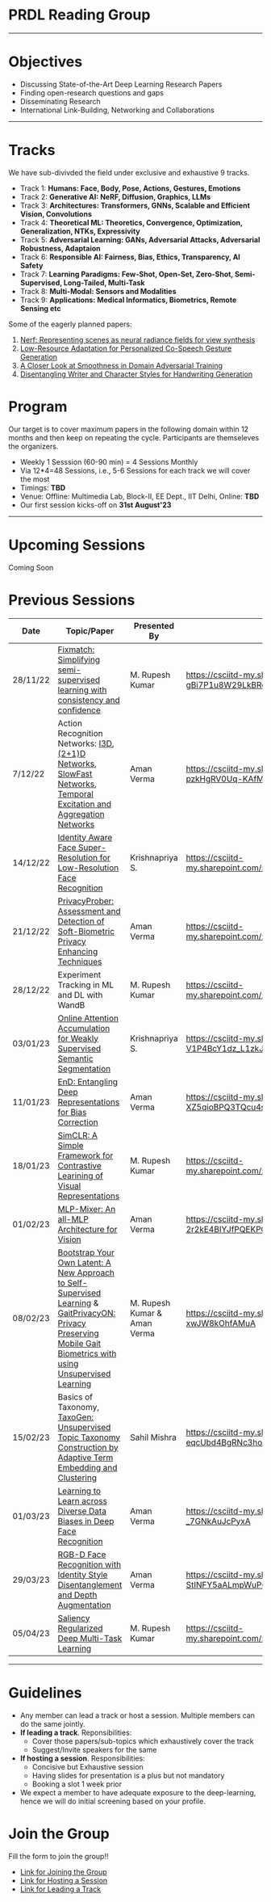# PRDL Reading Group

---

# Objectives
* Discussing State-of-the-Art Deep Learning Research Papers
* Finding open-research questions and gaps 
* Disseminating Research
* International Link-Building, Networking and Collaborations

---

# Tracks 
We have sub-divivded the field under exclusive and exhaustive 9 tracks.

* Track 1: **Humans: Face, Body, Pose, Actions, Gestures, Emotions**
* Track 2: **Generative AI: NeRF, Diffusion, Graphics, LLMs**
* Track 3: **Architectures: Transformers, GNNs, Scalable and Efficient Vision, Convolutions**
* Track 4: **Theoretical ML: Theoretics, Convergence, Optimization, Generalization, NTKs, Expressivity**
* Track 5: **Adversarial Learning: GANs, Adversarial Attacks, Adversarial Robustness, Adaptaion**
* Track 6: **Responsible AI: Fairness, Bias, Ethics, Transparency, AI Safety**
* Track 7: **Learning Paradigms: Few-Shot, Open-Set, Zero-Shot, Semi-Supervised, Long-Tailed, Multi-Task**
* Track 8: **Multi-Modal: Sensors and Modalities**
* Track 9: **Applications: Medical Informatics, Biometrics, Remote Sensing etc**

Some of the eagerly planned papers:
1. [Nerf: Representing scenes as neural radiance fields for view synthesis](https://dl.acm.org/doi/pdf/10.1145/3503250)
2. [Low-Resource Adaptation for Personalized Co-Speech Gesture Generation](https://openaccess.thecvf.com/content/CVPR2022/papers/Ahuja_Low-Resource_Adaptation_for_Personalized_Co-Speech_Gesture_Generation_CVPR_2022_paper.pdf)
3. [A Closer Look at Smoothness in Domain Adversarial Training](https://proceedings.mlr.press/v162/rangwani22a/rangwani22a.pdf)
4. [Disentangling Writer and Character Styles for Handwriting Generation](https://openaccess.thecvf.com/content/CVPR2023/papers/Dai_Disentangling_Writer_and_Character_Styles_for_Handwriting_Generation_CVPR_2023_paper.pdf)

# Program
Our target is to cover maximum papers in the following domain within 12 months and then keep on repeating the cycle. Participants are themseleves the organizers.
* Weekly 1 Sesssion (60-90 min) = 4 Sessions Monthly
* Via 12*4=48 Sessions, i.e., 5-6 Sessions for each track we will cover the most
* Timings: **TBD**
* Venue: Offline: Multimedia Lab, Block-II, EE Dept., IIT Delhi, Online: **TBD** 
* Our first session kicks-off on **31st August'23**

---

# Upcoming Sessions
Coming Soon

# Previous Sessions

| Date | Topic/Paper | Presented By | Link |
| ---- | ----------- | ------------ | ---- |
| 28/11/22 | [Fixmatch: Simplifying semi-supervised learning with consistency and confidence](https://proceedings.neurips.cc/paper/2020/file/06964dce9addb1c5cb5d6e3d9838f733-Paper.pdf) | M. Rupesh Kumar | https://csciitd-my.sharepoint.com/:v:/g/personal/eey217512_iitd_ac_in/EY1qXVyEXxNElvS-7CJkW-gBi7P1u8W29LkBRo8uQxH9_g | 
| 7/12/22 | Action Recognition Networks: [I3D](https://openaccess.thecvf.com/content_cvpr_2017/papers/Carreira_Quo_Vadis_Action_CVPR_2017_paper.pdf), [(2+1)D Networks](https://openaccess.thecvf.com/content_cvpr_2018/papers/Tran_A_Closer_Look_CVPR_2018_paper.pdf), [SlowFast Networks](https://openaccess.thecvf.com/content_ICCV_2019/papers/Feichtenhofer_SlowFast_Networks_for_Video_Recognition_ICCV_2019_paper.pdf), [Temporal Excitation and Aggregation Networks](https://openaccess.thecvf.com/content_CVPR_2020/papers/Li_TEA_Temporal_Excitation_and_Aggregation_for_Action_Recognition_CVPR_2020_paper.pdf)  | Aman Verma | https://csciitd-my.sharepoint.com/:v:/g/personal/eey217512_iitd_ac_in/EfmnQxyY_aFKoe62Fsw1NvwB-pzkHgRV0Uq-KAfMGyMjIg | 
| 14/12/22 | [Identity Aware Face Super-Resolution for Low-Resolution Face Recognition](https://ieeexplore.ieee.org/stamp/stamp.jsp?arnumber=9072532&casa_token=nJnQniy5cZgAAAAA:sUOjFa6SwBzkuzdi9WhZACBp_LdiiUkz-NYtObevwaDiKU2QnxU_x6MYnsEEQo-V9VBp7JH3DWo&tag=1) | Krishnapriya S. | https://csciitd-my.sharepoint.com/:v:/g/personal/eez228213_iitd_ac_in/EW7K7zVZQEVGvrwkFhkmZeEBIYo1T61PV99mJirrr2zZ1A |
| 21/12/22 | [PrivacyProber: Assessment and Detection of Soft-Biometric Privacy Enhancing Techniques](https://arxiv.org/pdf/2211.08864.pdf) | Aman Verma | https://csciitd-my.sharepoint.com/:v:/g/personal/eey227536_iitd_ac_in/EZ8jS867GBhBgFHZMpix284Bu5zsa1GXwf94_3zCnj4Ahw |
| 28/12/22 | Experiment Tracking in ML and DL with WandB| M. Rupesh Kumar| https://csciitd-my.sharepoint.com/:v:/g/personal/eey217512_iitd_ac_in/EUHHWkv03utJlaHV_T0dIzUBKMPnF_VcBG99KkTl_jLhwg |
| 03/01/23 | [Online Attention Accumulation for Weakly Supervised Semantic Segmentation](https://ieeexplore.ieee.org/stamp/stamp.jsp?arnumber=9465740&casa_token=4swVQhjWvykAAAAA:ScEROsy2m4HgucMKCMMu5CBrWxiphsLB0PJQV8s4FYygeaqZMKcNhEHPRICrs0BwnEvdKm-1qrk) | Krishnapriya S. | https://csciitd-my.sharepoint.com/:v:/g/personal/eez228213_iitd_ac_in/ESw-3FvaprlLolM-IQ-V1P4BcY1dz_L1zkJ0n3zsuCXl5w |
| 11/01/23 | [EnD: Entangling Deep Representations for Bias Correction]([https://openaccess.thecvf.com/content/CVPR2021/papers/Tartaglione_EnD_Entangling_and_Disentangling_Deep_Representations_for_Bias_Correction_CVPR_2021_paper.pdf) | Aman Verma | https://csciitd-my.sharepoint.com/:v:/g/personal/eey227536_iitd_ac_in/ETpIq3HVmNBMu3QV-XZ5qioBPQ3TQcu4spNu2RIpYZp1Dg |
| 18/01/23 | [SimCLR: A Simple Framework for Contrastive Learining of Visual Representations](https://dev.icml.cc/media/icml-2020/Slides/6762.pdf) | M. Rupesh Kumar | https://csciitd-my.sharepoint.com/:v:/g/personal/eey217512_iitd_ac_in/ERxANHwbMPVDhOtCXM9TjYsB1uRjFcsEnRxyHlBPqv15bA |
| 01/02/23 | [MLP-Mixer: An all-MLP Architecture for Vision](https://proceedings.neurips.cc/paper/2021/file/cba0a4ee5ccd02fda0fe3f9a3e7b89fe-Paper.pdf) | Aman Verma | https://csciitd-my.sharepoint.com/:v:/g/personal/eey217512_iitd_ac_in/EfLQnY54uxBDtNOr-2r2kE4BIYJfPQEKPOmb-uiCo6TKkw |
| 08/02/23 | [Bootstrap Your Own Latent: A New Approach to Self-Supervised Learning](https://proceedings.neurips.cc/paper_files/paper/2020/file/f3ada80d5c4ee70142b17b8192b2958e-Paper.pdf) & [GaitPrivacyON: Privacy Preserving Mobile Gait Biometrics with using Unsupervised Learning](https://id.elsevier.com/as/authorization.oauth2?platSite=SD%2Fscience&scope=openid%20email%20profile%20els_auth_info%20els_idp_info%20els_idp_analytics_attrs%20urn%3Acom%3Aelsevier%3Aidp%3Apolicy%3Aproduct%3Ainst_assoc&response_type=code&redirect_uri=https%3A%2F%2Fwww.sciencedirect.com%2Fuser%2Fidentity%2Flanding&authType=SINGLE_SIGN_IN&prompt=none&client_id=SDFE-v4&state=retryCounter%3D0%26csrfToken%3Da13147e6-e53d-4e0b-ad4b-bfd3e4cfaeaa%26idpPolicy%3Durn%253Acom%253Aelsevier%253Aidp%253Apolicy%253Aproduct%253Ainst_assoc%26returnUrl%3D%252Fscience%252Farticle%252Fpii%252FS0167865522002264%26prompt%3Dnone%26cid%3Darp-0fa41110-a7a5-4b88-93c2-7d67a384e64b)  | M. Rupesh Kumar & Aman Verma | https://csciitd-my.sharepoint.com/:v:/g/personal/eey217512_iitd_ac_in/ERugcYzexG1Cv6L98xVYa68BcRbrTG6H-xwJW8kOhfAMuA |
| 15/02/23 | Basics of Taxonomy, [TaxoGen: Unsupervised Topic Taxonomy Construction by Adaptive Term Embedding and Clustering](https://dl.acm.org/doi/pdf/10.1145/3219819.3220064) | Sahil Mishra | https://csciitd-my.sharepoint.com/:v:/g/personal/eey227536_iitd_ac_in/EUwbaYdY5ihGv3w-eqcUbd4BgRNc3hoAutHDz7w62-eNLw |
| 01/03/23 | [Learning to Learn across Diverse Data Biases in Deep Face Recognition](https://openaccess.thecvf.com/content/CVPR2022/papers/Liu_Learning_To_Learn_Across_Diverse_Data_Biases_in_Deep_Face_CVPR_2022_paper.pdf) | Aman Verma | https://csciitd-my.sharepoint.com/:v:/g/personal/eey227536_iitd_ac_in/EbiboMnUPyZDmpSaqHkWzokBekmnMhiw-_7GNkAuJcPyxA |
| 29/03/23 | [RGB-D Face Recognition with Identity Style Disentanglement and Depth Augmentation](https://ieeexplore.ieee.org/stamp/stamp.jsp?arnumber=10011574) | Aman Verma | https://csciitd-my.sharepoint.com/:v:/g/personal/eey217512_iitd_ac_in/ESiSXffM9X5MsBSjgKaVYH4Bz59-StINFY5aALmpWuPQ_A |
| 05/04/23 | [Saliency Regularized Deep Multi-Task Learning](https://dl.acm.org/doi/pdf/10.1145/3534678.3539442) | M. Rupesh Kumar | https://csciitd-my.sharepoint.com/:v:/g/personal/eey217512_iitd_ac_in/EaXcLmw2hKtOrUMuCjx3qfMB3EaJahGjmEGkYBIna3WYPg |

---

# Guidelines
* Any member can lead a track or host a session. Multiple members can do the same jointly.
* **If leading a track**. Reponsibilities:
    * Cover those papers/sub-topics which exhaustively cover the track
    * Suggest/Invite speakers for the same
* **If hosting a session**. Responsibilities:
     * Concisive but Exhaustive session
     * Having slides for presentation is a plus but not mandatory
     * Booking a slot 1 week prior
* We expect a member to have adequate exposure to the deep-learning, hence we will do initial screening based on your profile.

# Join the Group
Fill the form to join the group!!
* [Link for Joining the Group](https://forms.gle/eMz9DW8YNzw2ehvDA)
* [Link for Hosting a Session](https://forms.gle/MKKjTc2ETNnWF9SM6)
* [Link for Leading a Track](https://forms.gle/NCQpaZYDQohifbo29)
